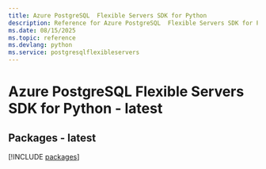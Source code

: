 ```yaml
---
title: Azure PostgreSQL  Flexible Servers SDK for Python
description: Reference for Azure PostgreSQL  Flexible Servers SDK for Python
ms.date: 08/15/2025
ms.topic: reference
ms.devlang: python
ms.service: postgresqlflexibleservers
---
```

# Azure PostgreSQL  Flexible Servers SDK for Python - latest
## Packages - latest
[!INCLUDE [packages](postgresql--flexible-servers-index.md)]